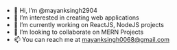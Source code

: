 - 👋 Hi, I’m @mayanksingh2904
- 👀 I’m interested in creating web applications
- 🌱 I’m currently working on ReactJS, NodeJS projects
- 💞️ I’m looking to collaborate on MERN Projects
- 📫 You can reach me at mayanksingh0068@gmail.com

<!---
mayanksingh2904/mayanksingh2904 is a ✨ special ✨ repository because its `README.md` (this file) appears on your GitHub profile.
You can click the Preview link to take a look at your changes.
--->
